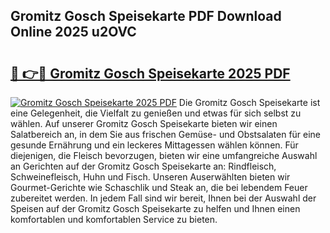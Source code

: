 ## Gromitz Gosch Speisekarte PDF Download Online 2025 u2OVC

# <h2><a href="http://gce7jx.nevu.top/?p=Gromitz+Gosch+Speisekarte">🔗 👉🔴 Gromitz Gosch Speisekarte 2025 PDF</a></h2>

[![Gromitz Gosch Speisekarte 2025 PDF](https://i.imgur.com/dBaPXMq.png)](http://gce7jx.nevu.top/?p=Gromitz+Gosch+Speisekarte)
Die Gromitz Gosch Speisekarte ist eine Gelegenheit, die Vielfalt zu genießen und etwas für sich selbst zu wählen. Auf unserer Gromitz Gosch Speisekarte bieten wir einen Salatbereich an, in dem Sie aus frischen Gemüse- und Obstsalaten für eine gesunde Ernährung und ein leckeres Mittagessen wählen können. Für diejenigen, die Fleisch bevorzugen, bieten wir eine umfangreiche Auswahl an Gerichten auf der Gromitz Gosch Speisekarte an: Rindfleisch, Schweinefleisch, Huhn und Fisch. Unseren Auserwählten bieten wir Gourmet-Gerichte wie Schaschlik und Steak an, die bei lebendem Feuer zubereitet werden. In jedem Fall sind wir bereit, Ihnen bei der Auswahl der Speisen auf der Gromitz Gosch Speisekarte zu helfen und Ihnen einen komfortablen und komfortablen Service zu bieten.
